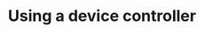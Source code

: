 ---
title: Using a device controller
redirect_to:
  - https://www.ibm.com/support/knowledgecenter/SS7P7S_ind/watson-assistant-solutions/audio/Using_a_device_controller.html
---